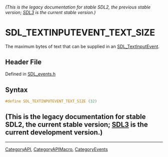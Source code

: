 ###### (This is the legacy documentation for stable SDL2, the previous stable version; [SDL3](https://wiki.libsdl.org/SDL3/) is the current stable version.)
# SDL_TEXTINPUTEVENT_TEXT_SIZE

The maximum bytes of text that can be supplied in an [SDL_TextInputEvent](SDL_TextInputEvent).

## Header File

Defined in [SDL_events.h](https://github.com/libsdl-org/SDL/blob/SDL2/include/SDL_events.h)

## Syntax

```c
#define SDL_TEXTINPUTEVENT_TEXT_SIZE (32)
```

## (This is the legacy documentation for stable SDL2, the current stable version; [SDL3](https://wiki.libsdl.org/SDL3/) is the current development version.)



----
[CategoryAPI](CategoryAPI), [CategoryAPIMacro](CategoryAPIMacro), [CategoryEvents](CategoryEvents)

